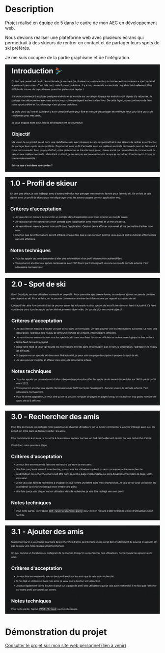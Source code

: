 # Description 

Projet réalisé en équipe de 5 dans le cadre de mon AEC en développement web. 

Nous devions réaliser une plateforme web avec plusieurs écrans qui permettrait à des skieurs de rentrer en contact et de partager leurs spots de ski préférés.

Je me suis occupée de la partie graphisme et de l'intégration. 


![alt text](./images-readme/instructions1.png)

![alt text](./images-readme/instructions2.png)

![alt text](./images-readme/instructions3.png)

![alt text](./images-readme/instructions4.png)

![alt text](./images-readme/instructions5.png)

# Démonstration du projet 

[Consulter le projet sur mon site web personnel (lien à venir)](#)